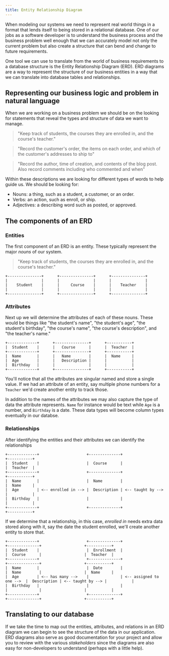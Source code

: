```yaml
---
title: Entity Relationship Diagram
---
```


When modeling our systems we need to represent real world things in a format
that lends itself to being stored in a relational database. One of our jobs as a
software developer is to understand the business process and the business
problem well enough that we can accurately model not only the current problem
but also create a structure that can bend and change to future requirements.

One tool we can use to translate from the world of business requirements to a
database structure is the Entity Relationship Diagram (ERD). ERD diagrams are a
way to represent the structure of our business entities in a way that we can
translate into database tables and relationships.

## Representing our business logic and problem in natural language

When we are working on a business problem we should be on the looking for
statements that reveal the types and structure of data we want to manage.

> "Keep track of students, the courses they are enrolled in, and the course's
> teacher."

> "Record the customer's order, the items on each order, and which of the
> customer's addresses to ship to"

> "Record the author, time of creation, and contents of the blog post. Also
> record comments including who commented and when"

Within these descriptions we are looking for different types of words to help
guide us. We should be looking for:

- Nouns: a thing, such as a student, a customer, or an order.
- Verbs: an action, such as enroll, or ship.
- Adjectives: a describing word such as posted, or approved.

## The components of an ERD

### Entities

The first component of an ERD is an entity. These typically represent the major
_nouns_ of our system.

> "Keep track of students, the courses they are enrolled in, and the course's
> teacher."

```
+---------------+      +---------------+      +---------------+
|               |      |               |      |               |
|    Student    |      |     Course    |      |    Teacher    |
|               |      |               |      |               |
+---------------+      +---------------+      +---------------+
```

### Attributes

Next up we will determine the attributes of each of these nouns. These would be
things like "the student's name", "the student's age", "the student's birthday",
"the course's name", "the course's description", and "the teacher's name."

```
+-------------+      +---------------+      +-----------+
|  Student    |      |   Course      |      |  Teacher  |
+-------------+      +---------------+      +-----------+
|  Name       |      |   Name        |      |  Name     |
|  Age        |      |   Description |      |           |
|  Birthday   |      |               |      |           |
+-------------+      +---------------+      +-----------+
```

You'll notice that all the attributes are singular named and store a single
value. If we had an attribute of an entity, say multiple phone numbers for a
`Teacher` we'd create another entity to track those.

In addition to the names of the attributes we may also capture the type of data
the attribute represents. `Name` for instance would be text while `Age` is a
number, and `Birthday` is a date. These data types will become column types
eventually in our databse.

### Relationships

After identifying the entities and their attributes we can identify the
relationships

```
+-------------+                     +--------------+                   +-----------+
|  Student    |                     |  Course      |                   |  Teacher  |
+-------------+                     +--------------+                   +-----------+
|  Name       |                     |  Name        |                   |  Name     |
|  Age        | <-- enrolled in --> |  Description | <-- taught by --> |           |
|  Birthday   |                     |              |                   |           |
+-------------+                     +--------------+                   +-----------+
```

If we determine that a relationship, in this case, _enrolled in_ needs extra
data stored along with it, say the date the student enrolled, we'll create
another entity to store that.

```
+-------------+                     +--------------+                          +--------------+                   +-----------+
|  Student    |                     |  Enrollment  |                          |  Course      |                   |  Teacher  |
+-------------+                     +--------------+                          +--------------+                   +-----------+
|  Name       |                     |  Date        |                          |  Name        |                   |  Name     |
|  Age        | <-- has many -->    |              | <-- assigned to one -->  |  Description | <-- taught by --> |           |
|  Birthday   |                     |              |                          |              |                   |           |
+-------------+                     +--------------+                          +--------------+                   +-----------+
```

## Translating to our database

If we take the time to map out the entities, attributes, and relations in an ERD
diagram we can begin to see the structure of the data in our application. ERD
diagrams also serve as good documentation for your project and allow you to
review with the various _stakeholders_ since the diagrams are also easy for
non-developers to understand (perhaps with a little help).
